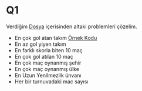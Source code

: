 # Q1

Verdiğim [Dosya](results.csv) içerisinden altaki problemleri çözelim.

* En çok gol atan takım [Örnek Kodu](q1.py)
* En az gol yiyen takım
* En farklı skorla biten 10 maç
* En çok gol atılan 10 maç
* En çok maç oynanmış şehir
* En çok maç oynanmış ülke
* En Uzun Yenilmezlik ünvanı
* Her bir turnuvadaki mac sayısı

